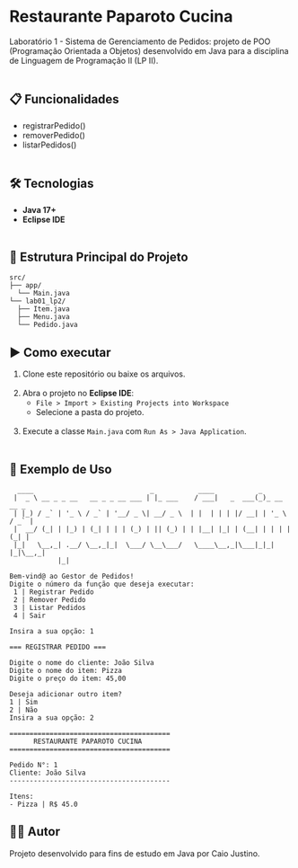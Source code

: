 # Restaurante Paparoto Cucina

Laboratório 1 - Sistema de Gerenciamento de Pedidos: projeto de POO (Programação Orientada a Objetos) desenvolvido em Java para a disciplina de Linguagem de Programação II (LP II).<br><br>

## 📋 Funcionalidades

- registrarPedido()
- removerPedido()
- listarPedidos()<br><br>

## 🛠 Tecnologias

- **Java 17+**
- **Eclipse IDE**<br><br>

## 📂 Estrutura Principal do Projeto

```
src/
├── app/
  └── Main.java
└── lab01_lp2/
  ├── Item.java
  ├── Menu.java
  └── Pedido.java
```

## ▶️ Como executar

1. Clone este repositório ou baixe os arquivos.<br><br>
2. Abra o projeto no **Eclipse IDE**:
   - `File > Import > Existing Projects into Workspace`
   - Selecione a pasta do projeto.<br><br>
3. Execute a classe `Main.java` com `Run As > Java Application`.<br><br>

## 📌 Exemplo de Uso
```
  ____                             _           ____           _             
 |  _ \ __ _ _ __   __ _ _ __ ___ | |_ ___    / ___|   _  ___(_)_ __   __ _ 
 | |_) / _` | '_ \ / _` | '__/ _ \| __/ _ \  | |  | | | |/ __| | '_ \ / _` |
 |  __/ (_| | |_) | (_| | | | (_) | || (_) | | |__| |_| | (__| | | | | (_| |
 |_|   \__,_| .__/ \__,_|_|  \___/ \__\___/   \____\__,_|\___|_|_| |_|\__,_|
            |_|                                                             

Bem-vind@ ao Gestor de Pedidos!
Digite o número da função que deseja executar:
 1 | Registrar Pedido
 2 | Remover Pedido
 3 | Listar Pedidos
 4 | Sair

Insira a sua opção: 1

=== REGISTRAR PEDIDO ===

Digite o nome do cliente: João Silva
Digite o nome do item: Pizza
Digite o preço do item: 45,00

Deseja adicionar outro item?
1 | Sim
2 | Não
Insira a sua opção: 2

========================================
      RESTAURANTE PAPAROTO CUCINA
========================================

Pedido N°: 1
Cliente: João Silva
----------------------------------------

Itens:
- Pizza | R$ 45.0
```

## 👨‍💻 Autor

Projeto desenvolvido para fins de estudo em Java por Caio Justino.
